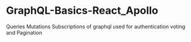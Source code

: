 # GraphQL-Basics-React_Apollo
Queries Mutations Subscriptions of graphql used for authentication voting and Pagination
